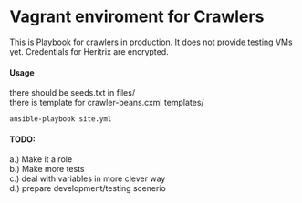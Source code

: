# Vagrant enviroment for Crawlers

This is Playbook for crawlers in production. It does not provide testing VMs yet. Credentials for Heritrix are encrypted.

#### Usage
there should be seeds.txt in files/  
there is template for crawler-beans.cxml templates/

```
ansible-playbook site.yml
```

#### TODO: 
a.) Make it a role  
b.) Make more tests  
c.) deal with variables in more clever way  
d.) prepare development/testing scenerio
